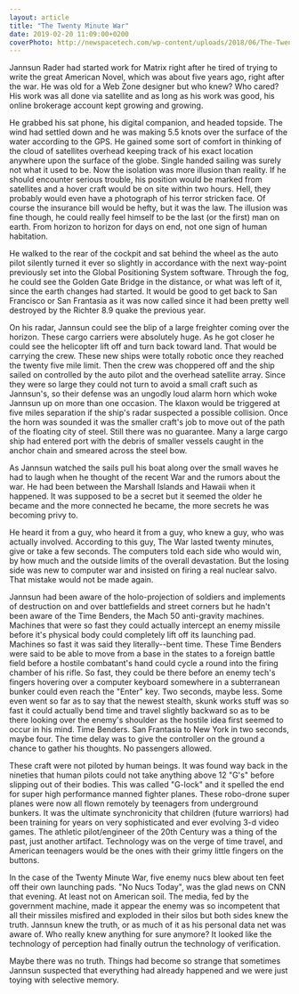 ```yaml
---
layout: article
title: "The Twenty Minute War"
date: 2019-02-20 11:09:00+0200
coverPhoto: http://newspacetech.com/wp-content/uploads/2018/06/The-Twenty-Minute-War.jpg
---
```

Jannsun Rader had started work for Matrix right after he tired of trying to write the great American Novel, which was about five years ago, right after the war. He was old for a Web Zone designer but who knew? Who cared? His work was all done via satellite and as long as his work was good, his online brokerage account kept growing and growing.

He grabbed his sat phone, his digital companion, and headed topside. The wind had settled down and he was making 5.5 knots over the surface of the water according to the GPS. He gained some sort of comfort in thinking of the cloud of satellites overhead keeping track of his exact location anywhere upon the surface of the globe. Single handed sailing was surely not what it used to be. Now the isolation was more illusion than reality. If he should encounter serious trouble, his position would be marked from satellites and a hover craft would be on site within two hours. Hell, they probably would even have a photograph of his terror stricken face. Of course the insurance bill would be hefty, but it was the law. The illusion was fine though, he could really feel himself to be the last (or the first) man on earth. From horizon to horizon for days on end, not one sign of human habitation.

He walked to the rear of the cockpit and sat behind the wheel as the auto pilot silently turned it ever so slightly in accordance with the next way-point previously set into the Global Positioning System software. Through the fog, he could see the Golden Gate Bridge in the distance, or what was left of it, since the earth changes had started. It would be good to get back to San Francisco or San Frantasia as it was now called since it had been pretty well destroyed by the Richter 8.9 quake the previous year.

On his radar, Jannsun could see the blip of a large freighter coming over the horizon. These cargo carriers were absolutely huge. As he got closer he could see the helicopter lift off and turn back toward land. That would be carrying the crew. These new ships were totally robotic once they reached the twenty five mile limit. Then the crew was choppered off and the ship sailed on controlled by the auto pilot and the overhead satellite array. Since they were so large they could not turn to avoid a small craft such as Jannsun's, so their defense was an ungodly loud alarm horn which woke Jannsun up on more than one occasion. The klaxon would be triggered at five miles separation if the ship's radar suspected a possible collision. Once the horn was sounded it was the smaller craft's job to move out of the path of the floating city of steel. Still there was no guarantee. Many a large cargo ship had entered port with the debris of smaller vessels caught in the anchor chain and smeared across the steel bow.

As Jannsun watched the sails pull his boat along over the small waves he had to laugh when he thought of the recent War and the rumors about the war. He had been between the Marshall Islands and Hawaii when it happened. It was supposed to be a secret but it seemed the older he became and the more connected he became, the more secrets he was becoming privy to.

He heard it from a guy, who heard it from a guy, who knew a guy, who was actually involved. According to this guy, The War lasted twenty minutes, give or take a few seconds. The computers told each side who would win, by how much and the outside limits of the overall devastation. But the losing side was new to computer war and insisted on firing a real nuclear salvo. That mistake would not be made again.

Jannsun had been aware of the holo-projection of soldiers and implements of destruction on and over battlefields and street corners but he hadn't been aware of the Time Benders, the Mach 50 anti-gravity machines. Machines that were so fast they could actually intercept an enemy missile before it's physical body could completely lift off its launching pad. Machines so fast it was said they literally--bent time. These Time Benders were said to be able to move from a base in the states to a foreign battle field before a hostile combatant's hand could cycle a round into the firing chamber of his rifle. So fast, they could be there before an enemy tech's fingers hovering over a computer keyboard somewhere in a subterranean bunker could even reach the "Enter" key. Two seconds, maybe less. Some even went so far as to say that the newest stealth, skunk works stuff was so fast it could actually bend time and travel slightly backward so as to be there looking over the enemy's shoulder as the hostile idea first seemed to occur in his mind. Time Benders. San Frantasia to New York in two seconds, maybe four. The time delay was to give the controller on the ground a chance to gather his thoughts. No passengers allowed.

These craft were not piloted by human beings. It was found way back in the nineties that human pilots could not take anything above 12 "G's" before slipping out of their bodies. This was called "G-lock" and it spelled the end for super high performance manned fighter planes. These robo-drone super planes were now all flown remotely by teenagers from underground bunkers. It was the ultimate synchronicity that children (future warriors) had been training for years on very sophisticated and ever evolving 3-d video games. The athletic pilot/engineer of the 20th Century was a thing of the past, just another artifact. Technology was on the verge of time travel, and American teenagers would be the ones with their grimy little fingers on the buttons.

In the case of the Twenty Minute War, five enemy nucs blew about ten feet off their own launching pads. "No Nucs Today", was the glad news on CNN that evening. At least not on American soil. The media, fed by the government machine, made it appear the enemy was so incompetent that all their missiles misfired and exploded in their silos but both sides knew the truth. Jannsun knew the truth, or as much of it as his personal data net was aware of. Who really knew anything for sure anymore? It looked like the technology of perception had finally outrun the technology of verification.

Maybe there was no truth. Things had become so strange that sometimes Jannsun suspected that everything had already happened and we were just toying with selective memory.


